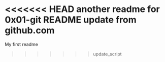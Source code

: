 <<<<<<< HEAD
another readme for 0x01-git
README  update from github.com
=======
My first readme
>>>>>>> update_script

